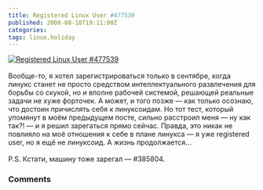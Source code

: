 ```yaml
---
title: Registered Linux User #477539
published: 2008-08-18T19:11:00Z
categories: 
tags: linux,holiday
---
```


<a href="http://counter.li.org/"><img src="http://lh5.ggpht.com/_Nb6QYFUvBjY/S97e8ZPtnOI/AAAAAAAAANQ/lx6XIiC8Ljg/Registered_Linux_user_477539.png" alt="Registered Linux User #477539"></img></a><br /><a name='more'></a><br />Вообще-то, я хотел зарегистрироваться только в сентябре, когда линукс станет не просто средством интеллектуального развлечения для борьбы со скукой, но и вполне рабочей системой, решающей реальные задачи не хуже форточек. А может, и того позже &mdash; как только осознаю, что достоин причислять себя к линуксоидам. Но тот тест, который упомянут в моём предыдущем посте, сильно расстроил меня &mdash; ну как так?! &mdash; и я решил зарегаться прямо сейчас. Правда, это никак не повлияло на моё отношения к себе в плане линукса &mdash; я уже registered user, но я ещё не линуксоид. А жизнь продолжается...<br /><br />P.S. Кстати, машину тоже зарегал &mdash; #385804.

<h3 id='hakyll-convert-comments-title'>Comments</h3>


